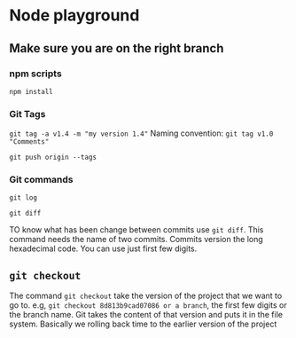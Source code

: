 # Node playground

## Make sure you are on the right branch

### npm scripts

`npm install`

### Git Tags

`git tag -a v1.4 -m "my version 1.4"`
Naming convention: ``git tag v1.0 "Comments"``

``git push origin --tags``

### Git commands

`git log`

`git diff`

TO know what has been change between commits use `git diff`. This command needs the name of two commits. Commits version the long hexadecimal code. You can use just first few digits.

## `git checkout`

The command `git checkout` take the version of the project that we want to go to. e.g, `git checkout 8d813b9cad07086 or a branch`, the first few digits or the branch name. Git takes the content of that version and puts it in the file system. Basically we rolling back time to the earlier version of the project